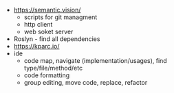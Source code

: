 * https://semantic.vision/
  * scripts for git managment  
  * http client
  * web soket server
* Roslyn - find all dependencies 
* https://kparc.io/
* ide
  * code map, navigate (implementation/usages), find type/file/method/etc
  * code formatting
  * group editing, move code, replace, refactor

